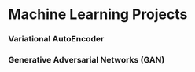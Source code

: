 # Machine Learning Projects

### Variational AutoEncoder


### Generative Adversarial Networks (GAN)